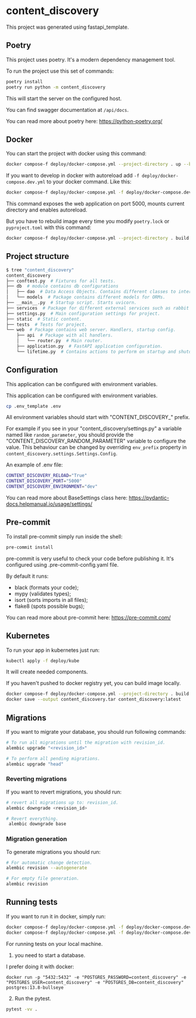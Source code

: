 # content_discovery

This project was generated using fastapi_template.

## Poetry

This project uses poetry. It's a modern dependency management
tool.

To run the project use this set of commands:

```bash
poetry install
poetry run python -m content_discovery
```

This will start the server on the configured host.

You can find swagger documentation at `/api/docs`.

You can read more about poetry here: https://python-poetry.org/

## Docker

You can start the project with docker using this command:

```bash
docker compose-f deploy/docker-compose.yml --project-directory . up --build
```

If you want to develop in docker with autoreload add `-f deploy/docker-compose.dev.yml` to your docker command.
Like this:

```bash
docker compose-f deploy/docker-compose.yml -f deploy/docker-compose.dev.yml --project-directory . up --build
```

This command exposes the web application on port 5000, mounts current directory and enables autoreload.

But you have to rebuild image every time you modify `poetry.lock` or `pyproject.toml` with this command:

```bash
docker compose-f deploy/docker-compose.yml --project-directory . build
```

## Project structure

```bash
$ tree "content_discovery"
content_discovery
├── conftest.py  # Fixtures for all tests.
├── db  # module contains db configurations
│   ├── dao  # Data Access Objects. Contains different classes to interact with database.
│   └── models  # Package contains different models for ORMs.
├── __main__.py  # Startup script. Starts uvicorn.
├── services  # Package for different external services such as rabbit or redis etc.
├── settings.py  # Main configuration settings for project.
├── static  # Static content.
├── tests  # Tests for project.
└── web  # Package contains web server. Handlers, startup config.
    ├── api  # Package with all handlers.
    │   └── router.py  # Main router.
    ├── application.py  # FastAPI application configuration.
    └── lifetime.py  # Contains actions to perform on startup and shutdown.
```

## Configuration

This application can be configured with environment variables.

This application can be configured with environment variables.

```bash
cp .env_template .env
```

All environment variables should start with "CONTENT_DISCOVERY_" prefix.

For example if you see in your "content_discovery/settings.py" a variable named like
`random_parameter`, you should provide the "CONTENT_DISCOVERY_RANDOM_PARAMETER"
variable to configure the value. This behaviour can be changed by overriding `env_prefix` property
in `content_discovery.settings.Settings.Config`.

An example of .env file:
```bash
CONTENT_DISCOVERY_RELOAD="True"
CONTENT_DISCOVERY_PORT="5000"
CONTENT_DISCOVERY_ENVIRONMENT="dev"
```

You can read more about BaseSettings class here: https://pydantic-docs.helpmanual.io/usage/settings/

## Pre-commit

To install pre-commit simply run inside the shell:
```bash
pre-commit install
```

pre-commit is very useful to check your code before publishing it.
It's configured using .pre-commit-config.yaml file.

By default it runs:
* black (formats your code);
* mypy (validates types);
* isort (sorts imports in all files);
* flake8 (spots possible bugs);


You can read more about pre-commit here: https://pre-commit.com/

## Kubernetes
To run your app in kubernetes
just run:
```bash
kubectl apply -f deploy/kube
```

It will create needed components.

If you haven't pushed to docker registry yet, you can build image locally.

```bash
docker compose-f deploy/docker-compose.yml --project-directory . build
docker save --output content_discovery.tar content_discovery:latest
```

## Migrations

If you want to migrate your database, you should run following commands:
```bash
# To run all migrations until the migration with revision_id.
alembic upgrade "<revision_id>"

# To perform all pending migrations.
alembic upgrade "head"
```

### Reverting migrations

If you want to revert migrations, you should run:
```bash
# revert all migrations up to: revision_id.
alembic downgrade <revision_id>

# Revert everything.
 alembic downgrade base
```

### Migration generation

To generate migrations you should run:
```bash
# For automatic change detection.
alembic revision --autogenerate

# For empty file generation.
alembic revision
```


## Running tests

If you want to run it in docker, simply run:

```bash
docker compose-f deploy/docker-compose.yml -f deploy/docker-compose.dev.yml --project-directory . run --build --rm api pytest -vv .
docker compose-f deploy/docker-compose.yml -f deploy/docker-compose.dev.yml --project-directory . down
```

For running tests on your local machine.
1. you need to start a database.

I prefer doing it with docker:
```
docker run -p "5432:5432" -e "POSTGRES_PASSWORD=content_discovery" -e "POSTGRES_USER=content_discovery" -e "POSTGRES_DB=content_discovery" postgres:13.8-bullseye
```


2. Run the pytest.
```bash
pytest -vv .
```
